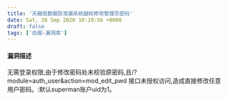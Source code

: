 ```yaml
---
title: '天融信数据防泄漏系统越权修改管理员密码'
date: Sat, 26 Sep 2020 10:19:56 +0000
draft: false
tags: ['白阁-漏洞库']
---
```


#### 漏洞描述

⽆需登录权限,由于修改密码处未校验原密码,且/?module=auth\_user&action=mod\_edit\_pwd 接⼝未授权访问,造成直接修改任意⽤户密码。:默认superman账户uid为1。 